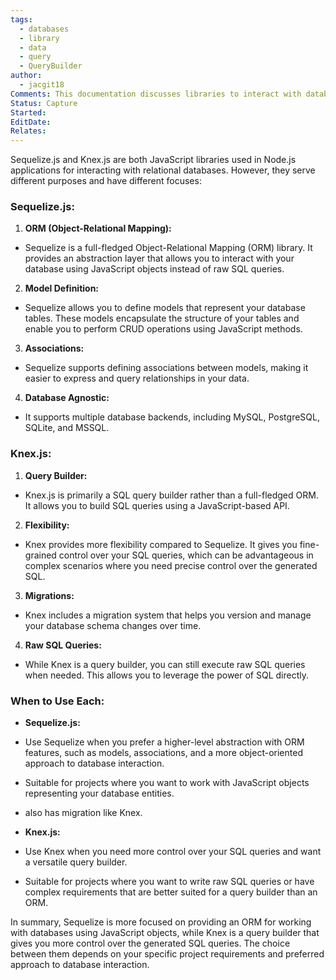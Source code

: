 ```yaml
---
tags:
  - databases
  - library
  - data
  - query
  - QueryBuilder
author:
  - jacgit18
Comments: This documentation discusses libraries to interact with databases and data models.
Status: Capture
Started: 
EditDate: 
Relates:
---
```

Sequelize.js and Knex.js are both JavaScript libraries used in Node.js applications for interacting with relational databases. However, they serve different purposes and have different focuses:  
  
### Sequelize.js:  
  
1. **ORM (Object-Relational Mapping):**  
- Sequelize is a full-fledged Object-Relational Mapping (ORM) library. It provides an abstraction layer that allows you to interact with your database using JavaScript objects instead of raw SQL queries.  
  
2. **Model Definition:**  
- Sequelize allows you to define models that represent your database tables. These models encapsulate the structure of your tables and enable you to perform CRUD operations using JavaScript methods.  
  
3. **Associations:**  
- Sequelize supports defining associations between models, making it easier to express and query relationships in your data.  
  
4. **Database Agnostic:**  
- It supports multiple database backends, including MySQL, PostgreSQL, SQLite, and MSSQL.  
  
### Knex.js:  
  
1. **Query Builder:**  
- Knex.js is primarily a SQL query builder rather than a full-fledged ORM. It allows you to build SQL queries using a JavaScript-based API.  
  
2. **Flexibility:**  
- Knex provides more flexibility compared to Sequelize. It gives you fine-grained control over your SQL queries, which can be advantageous in complex scenarios where you need precise control over the generated SQL.  
  
3. **Migrations:**  
- Knex includes a migration system that helps you version and manage your database schema changes over time.  
  
4. **Raw SQL Queries:**  
- While Knex is a query builder, you can still execute raw SQL queries when needed. This allows you to leverage the power of SQL directly.  
  
### When to Use Each:  
  
- **Sequelize.js:**  
- Use Sequelize when you prefer a higher-level abstraction with ORM features, such as models, associations, and a more object-oriented approach to database interaction.  
- Suitable for projects where you want to work with JavaScript objects representing your database entities.  
- also has migration like Knex.
  
- **Knex.js:**  
- Use Knex when you need more control over your SQL queries and want a versatile query builder.  
- Suitable for projects where you want to write raw SQL queries or have complex requirements that are better suited for a query builder than an ORM.  
  
In summary, Sequelize is more focused on providing an ORM for working with databases using JavaScript objects, while Knex is a query builder that gives you more control over the generated SQL queries. The choice between them depends on your specific project requirements and preferred approach to database interaction.